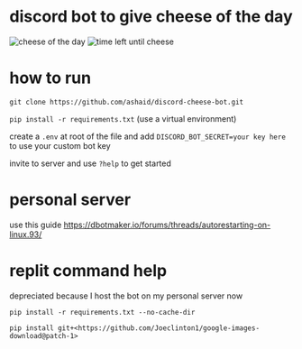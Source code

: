 # discord bot to give cheese of the day

![cheese of the day](https://user-images.githubusercontent.com/65536687/146851991-02fbb492-fa1d-45be-a01d-76f6b92891bb.png)
![time left until cheese](https://user-images.githubusercontent.com/65536687/146852222-194e8cb6-e270-4b76-8591-fddc4f931f47.png)

# how to run

`git clone https://github.com/ashaid/discord-cheese-bot.git`

`pip install -r requirements.txt` (use a virtual environment)

create a `.env` at root of the file and add `DISCORD_BOT_SECRET=your key here` to use your custom bot key

invite to server and use `?help` to get started

# personal server

use this guide
https://dbotmaker.io/forums/threads/autorestarting-on-linux.93/

# replit command help

depreciated because I host the bot on my personal server now

`pip install -r requirements.txt --no-cache-dir`

`pip install git+<https://github.com/Joeclinton1/google-images-download@patch-1>`
